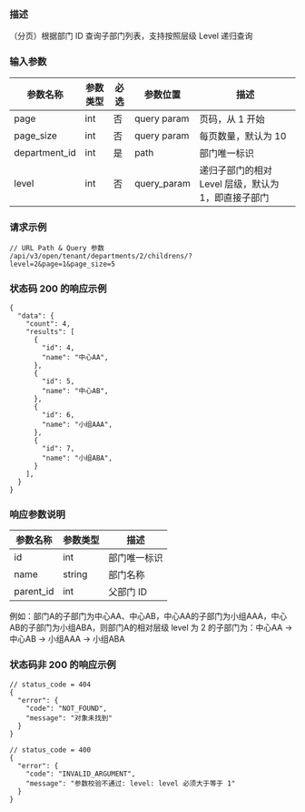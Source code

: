 ### 描述

（分页）根据部门 ID 查询子部门列表，支持按照层级 Level 递归查询

### 输入参数

| 参数名称          | 参数类型 | 必选 | 参数位置        | 描述                             |
|---------------|------|----|-------------|--------------------------------|
| page          | int  | 否  | query param | 页码，从 1 开始                      |
| page_size     | int  | 否  | query param | 每页数量，默认为 10                    |
| department_id | int  | 是  | path        | 部门唯一标识                         |
| level         | int  | 否  | query_param | 递归子部门的相对 Level 层级，默认为 1，即直接子部门 |

### 请求示例

```
// URL Path & Query 参数
/api/v3/open/tenant/departments/2/childrens/?level=2&page=1&page_size=5
```

### 状态码 200 的响应示例

```json5
{
  "data": {
    "count": 4,
    "results": [
      {
        "id": 4,
        "name": "中心AA",
      },
      {
        "id": 5,
        "name": "中心AB",
      },
      {
        "id": 6,
        "name": "小组AAA",
      },
      {
        "id": 7,
        "name": "小组ABA",
      }
    ],
  }
}
```

### 响应参数说明

| 参数名称      | 参数类型   | 描述     |
|-----------|--------|--------|
| id        | int    | 部门唯一标识 |
| name      | string | 部门名称   |
| parent_id | int    | 父部门 ID |

例如：部门A的子部门为中心AA、中心AB，中心AA的子部门为小组AAA，中心AB的子部门为小组ABA，则部门A的相对层级 level 为 2
的子部门为：中心AA -> 中心AB -> 小组AAA -> 小组ABA

### 状态码非 200 的响应示例

```json5
// status_code = 404
{
  "error": {
    "code": "NOT_FOUND",
    "message": "对象未找到"
  }
}
```
```json5
// status_code = 400
{
  "error": {
    "code": "INVALID_ARGUMENT",
    "message": "参数校验不通过: level: level 必须大于等于 1"
  }
}
```
